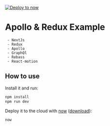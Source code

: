 [![Deploy to now](https://deploy.now.sh/static/button.svg)](https://deploy.now.sh/?repo=https://github.com/theednaffattack/next-portfolio)
# Apollo & Redux Example
```
 - NextJs
 - Redux
 - Apollo
 - GraphQl
 - Rebass
 - React-motion
```
## How to use

Install it and run:

```bash
npm install
npm run dev
```

Deploy it to the cloud with [now](https://zeit.co/now) ([download](https://zeit.co/download)):

```bash
now
```

